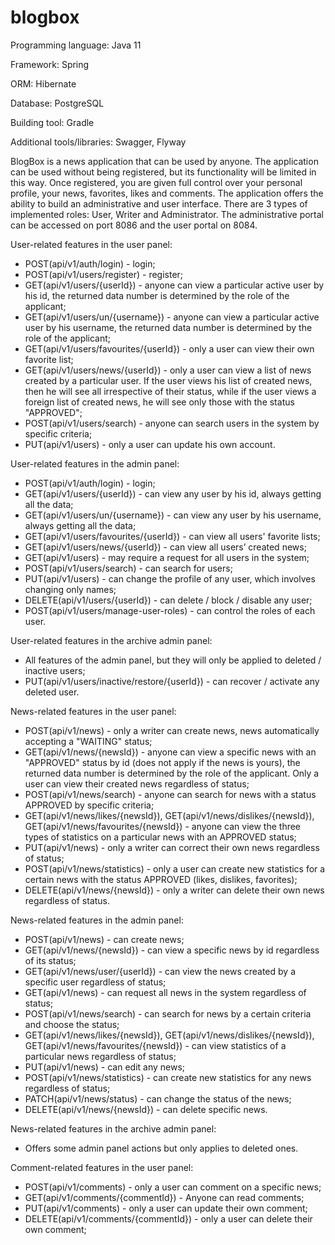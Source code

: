 # blogbox

Programming language: Java 11

Framework: Spring

ORM: Hibernate

Database: PostgreSQL

Building tool: Gradle

Additional tools/libraries: Swagger, Flyway

BlogBox is a news application that can be used by anyone. The application can be used without being registered, but its functionality will be limited in this way. Once registered, you are given full control over your personal profile, your news, favorites, likes and comments. The application offers the ability to build an administrative and user interface. There are 3 types of implemented roles: 
User, Writer and Administrator. 
The administrative portal can be accessed on port 8086 and the user portal on 8084.

User-related features in the user panel:
-	POST(api/v1/auth/login) - login;
-	POST(api/v1/users/register) - register;
-	GET(api/v1/users/{userId}) - anyone can view a particular active user by his id, the returned data number is determined by the role of the applicant;
-	GET(api/v1/users/un/{username}) - anyone can view a particular active user by his username, the returned data number is determined by the role of the applicant;
-	GET(api/v1/users/favourites/{userId}) - only a user can view their own favorite list;
-	GET(api/v1/users/news/{userId}) - only a user can view a list of news created by a particular user. If the user views his list of created news, then he will see all irrespective of their status, while if the user views a foreign list of created news, he will see only those with the status "APPROVED";
-	POST(api/v1/users/search) - anyone can search users in the system by specific criteria;
-	PUT(api/v1/users) - only a user can update his own account.

User-related features in the admin panel:
-	POST(api/v1/auth/login) - login;
-	GET(api/v1/users/{userId}) - can view any user by his id, always getting all the data;
-	GET(api/v1/users/un/{username}) - can view any user by his username, always getting all the data;
-	GET(api/v1/users/favourites/{userId}) - can view all users' favorite lists;
-	GET(api/v1/users/news/{userId}) - can view all users’ created news;
-	GET(api/v1/users) - may require a request for all users in the system;
-	POST(api/v1/users/search) - can search for users;
-	PUT(api/v1/users) - can change the profile of any user, which involves changing only names;
-	DELETE(api/v1/users/{userId}) - can delete / block / disable any user;
-	POST(api/v1/users/manage-user-roles) - can control the roles of each user.

User-related features in the archive admin panel:
-	All features of the admin panel, but they will only be applied to deleted / inactive users;
-	PUT(api/v1/users/inactive/restore/{userId}) - can recover / activate any deleted user.

News-related features in the user panel:
-	POST(api/v1/news) - only a writer can create news, news automatically accepting a "WAITING" status;
-	GET(api/v1/news/{newsId}) - anyone can view a specific news with an "APPROVED" status by id (does not apply if the news is yours), the returned data number is determined by the role of the applicant. Only a user can view their created news regardless of status;
-	POST(api/v1/news/search) - anyone can search for news with a status APPROVED by specific criteria;
-	GET(api/v1/news/likes/{newsId}), GET(api/v1/news/dislikes/{newsId}), GET(api/v1/news/favourites/{newsId}) - anyone can view the three types of statistics on a particular news with an APPROVED status;
-	PUT(api/v1/news) - only a writer can correct their own news regardless of status;
-	POST(api/v1/news/statistics) - only a user can create new statistics for a certain news with the status APPROVED (likes, dislikes, favorites);
-	DELETE(api/v1/news/{newsId}) - only a writer can delete their own news regardless of status.

News-related features in the admin panel:
-	POST(api/v1/news) - can create news;
-	GET(api/v1/news/{newsId}) - can view a specific news by id regardless of its status;
-	GET(api/v1/news/user/{userId}) - can view the news created by a specific user regardless of status;
-	GET(api/v1/news) - can request all news in the system regardless of status;
-	POST(api/v1/news/search) - can search for news by a certain criteria and choose the status;
-	GET(api/v1/news/likes/{newsId}), GET(api/v1/news/dislikes/{newsId}), GET(api/v1/news/favourites/{newsId}) - can view statistics of a particular news regardless of status;
-	PUT(api/v1/news) - can edit any news;
-	POST(api/v1/news/statistics) - can create new statistics for any news regardless of status;
-	PATCH(api/v1/news/status) - can change the status of the news;
-	DELETE(api/v1/news/{newsId}) - can delete specific news.

News-related features in the archive admin panel:
-	Оffers some admin panel actions but only applies to deleted ones.

Comment-related features in the user panel:
-	POST(api/v1/comments) - only a user can comment on a specific news;
-	GET(api/v1/comments/{commentId}) - Anyone can read comments;
-	PUT(api/v1/comments) - only a user can update their own comment;
-	DELETE(api/v1/comments/{commentId}) - only a user can delete their own comment;

